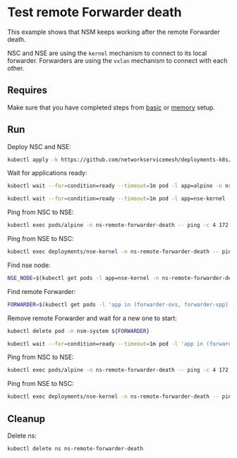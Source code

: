 # Test remote Forwarder death

This example shows that NSM keeps working after the remote Forwarder death.

NSC and NSE are using the `kernel` mechanism to connect to its local forwarder.
Forwarders are using the `vxlan` mechanism to connect with each other.

## Requires

Make sure that you have completed steps from [basic](../../basic) or [memory](../../memory) setup.

## Run

Deploy NSC and NSE:
```bash
kubectl apply -k https://github.com/networkservicemesh/deployments-k8s/examples/heal/remote-forwarder-death?ref=v1.14.4
```

Wait for applications ready:
```bash
kubectl wait --for=condition=ready --timeout=1m pod -l app=alpine -n ns-remote-forwarder-death
```
```bash
kubectl wait --for=condition=ready --timeout=1m pod -l app=nse-kernel -n ns-remote-forwarder-death
```

Ping from NSC to NSE:
```bash
kubectl exec pods/alpine -n ns-remote-forwarder-death -- ping -c 4 172.16.1.100
```

Ping from NSE to NSC:
```bash
kubectl exec deployments/nse-kernel -n ns-remote-forwarder-death -- ping -c 4 172.16.1.101
```

Find nse node:
```bash
NSE_NODE=$(kubectl get pods -l app=nse-kernel -n ns-remote-forwarder-death --template '{{range .items}}{{.spec.nodeName}}{{"\n"}}{{end}}')
```

Find remote Forwarder:
```bash
FORWARDER=$(kubectl get pods -l 'app in (forwarder-ovs, forwarder-vpp)' --field-selector spec.nodeName==${NSE_NODE} -n nsm-system --template '{{range .items}}{{.metadata.name}}{{"\n"}}{{end}}')
```

Remove remote Forwarder and wait for a new one to start:
```bash
kubectl delete pod -n nsm-system ${FORWARDER}
```
```bash
kubectl wait --for=condition=ready --timeout=1m pod -l 'app in (forwarder-ovs, forwarder-vpp)' --field-selector spec.nodeName==${NSE_NODE} -n nsm-system
```

Ping from NSC to NSE:
```bash
kubectl exec pods/alpine -n ns-remote-forwarder-death -- ping -c 4 172.16.1.100
```

Ping from NSE to NSC:
```bash
kubectl exec deployments/nse-kernel -n ns-remote-forwarder-death -- ping -c 4 172.16.1.101
```

## Cleanup

Delete ns:
```bash
kubectl delete ns ns-remote-forwarder-death
```
